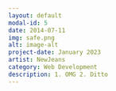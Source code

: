 ```yaml
---
layout: default
modal-id: 5
date: 2014-07-11
img: safe.png
alt: image-alt
project-date: January 2023
artist: NewJeans
category: Web Development
description: 1. OMG 2. Ditto
---
```

